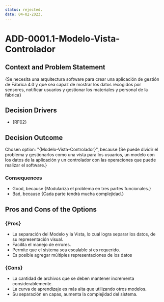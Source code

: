 ```yaml
---
status: rejected.
date: 04-02-2023.
---
```

# ADD-0001.1-Modelo-Vista-Controlador

## Context and Problem Statement

{Se necesita una arquitectura software para crear una aplicación de gestión de Fábrica 4.0 y que sea capaz de mostrar los datos recogidos por sensores, notificar usuarios y gestionar los materiales y personal de la fábrica}

## Decision Drivers

* {RF02}

## Decision Outcome

Chosen option: "{Modelo-Vista-Controlador}", because
{Se puede dividir el problema y gestionarlos como una vista para los usuarios, un modelo con los datos de la aplicación y un controlador con las operaciones que puede realizar el software.}

### Consequences

* Good, because {Modulariza el problema en tres partes funcionales.}
* Bad, because {Cada parte tendrá mucha complejidad.}

## Pros and Cons of the Options

### {Pros}

* La separación del Modelo y la Vista, lo cual logra separar los datos, de su representación visual.
* Facilita el manejo de errores.
* Permite que el sistema sea escalable si es requerido.
* Es posible agregar múltiples representaciones de los datos

### {Cons}

* La cantidad de archivos que se deben mantener incrementa considerablemente.
* La curva de aprendizaje es más alta que utilizando otros modelos.
* Su separación en capas, aumenta la complejidad del sistema.

